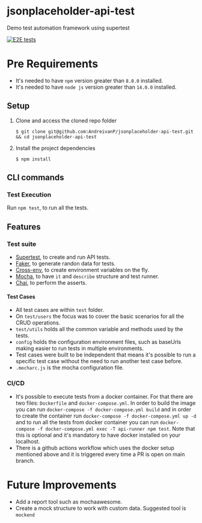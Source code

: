 # jsonplaceholder-api-test
Demo test automation framework using supertest

[![E2E tests](https://github.com/AndreivanP/jsonplaceholder-api-test/actions/workflows/ci.yml/badge.svg)](https://github.com/AndreivanP/jsonplaceholder-api-test/actions/workflows/ci.yml)

# Pre Requirements
- It's needed to have `npm` version greater than `8.0.0` installed.
- It's needed to have `node js` version greater than `14.0.0` installed.

## Setup

1. Clone and access the cloned repo folder

    `$ git clone git@github.com:AndreivanP/jsonplaceholder-api-test.git && cd jsonplaceholder-api-test`

2. Install the project dependencies

    `$ npm install`

## CLI commands
### Test Execution

Run `npm test`, to run all the tests.

## Features
### Test suite

* [Supertest][test-tool], to create and run API tests.
* [Faker][data-tool], to generate randon data for tests.
* [Cross-env][env-tool], to create environment variables on the fly.
* [Mocha][runner-tool], to have `it` and `describe` structure and test runner.
* [Chai][assertion-tool], to perform the asserts.

#### Test Cases

- All test cases are within `test` folder. 
- On `test/users` the focus was to cover the basic scenarios for all the CRUD operations.
- `test/utils` holds all the common variable and methods used by the tests.
- `config` holds the configuration environment files, such as baseUrls making easier to run tests in multiple environments.
- Test cases were built to be independent that means it's possible to run a specific test case without the need to run another test case before.
- `.mocharc.js` is the mocha configuration file.

### CI/CD

- It's possible to execute tests from a docker container. For that there are two files: `Dockerfile` and `docker-compose.yml`. In order to build the image you can run `docker-compose -f docker-compose.yml build` and in order to create the container run `docker-compose -f docker-compose.yml up -d` and to run all the tests from docker container you can run `docker-compose -f docker-compose.yml exec -T api-runner npm test`. Note that this is optional and it's mandatory to have docker installed on your localhost.
- There is a github actions workflow which uses the docker setup mentioned above and it is triggered every time a PR is open on main branch.

# Future Improvements

- Add a report tool such as mochaawesome.
- Create a mock structure to work with custom data. Suggested tool is `mockend`

<!-- Links list -->
[test-tool]: https://www.npmjs.com/package/supertest
[data-tool]: https://www.npmjs.com/package/@faker-js/faker
[env-tool]: https://www.npmjs.com/package/cross-env
[runner-tool]: https://mochajs.org/
[assertion-tool]: https://www.chaijs.com/api/assert/
